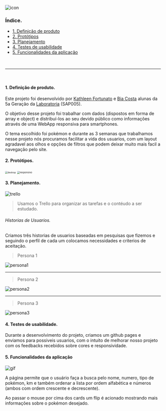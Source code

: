 

![icon](https://image.flaticon.com/icons/png/128/1033/1033032.png)

### Índice.

* [1. Definição de produto](#definicaoproduto)
* [2. Protótipos](#prototipos)
* [3. Planejamento](#planejamento)
* [4. Testes de usabilidade](#testesusabilidade)
* [5. Funcionalidades da aplicação](#funcionalidadesaplicacao)

&nbsp;

---

&nbsp;

#### 1. Definição de produto. <a name="definicaoproduto"></a>

Este projeto foi desenvolvido por [Kathleen Fortunato](https://github.com/Fortunatok) e [Bia Costa](https://github.com/biacostadev) alunas da 5a Geração da [Laboratoria](https://github.com/Laboratoria) (SAP005).

O objetivo desse projeto foi trabalhar com dados (dispostos em forma de array e object) e distribuí-los ao seu devido público como informações através de uma WebApp responsiva para smartphones. 

O tema escolhido foi pokémon e durante as 3 semanas que trabalhamos nesse projeto nós procuramos facilitar a vida dos usuarios, com um layout agradavel aos olhos e opções de filtros que podem deixar muito mais facil a navegação pelo site.

#### 2. Protótipos. <a name="prototipos"></a>

<img src="img-readme/desktop.jpeg" alt="desktop" style="zoom:50%;" />

<img src="img-readme/responsivo.jpeg" alt="responsivo" style="zoom:55%;" />

#### 3. Planejamento. <a name="planejamento"></a>

<img src="img-readme/trello.png" alt="trello" />

> Usamos o Trello para organizar as tarefas e o contéudo a ser estudado.

###### Historias de Usuarios.

Criamos três historias de usuarios baseadas em pesquisas que fizemos e seguindo o perfil de cada um colocamos necessidades e criterios de aceitação.

> Persona 1

<img src="img-readme/persona1.png" alt="persona1" />

---

> Persona 2

<img src="img-readme/persona2.png" alt="persona2" />

---

> Persona 3

<img src="img-readme/persona3.png" alt="persona3" />

#### 4. Testes de usabilidade. <a name="testesusabilidade"></a>

Durante a desenvolvimento do projeto, criamos um github pages e enviamos para possiveis usuarios, com o intuito de melhorar nosso projeto com os feedbacks recebidos sobre cores e responsividade.

#### 5. Funcionalidades da aplicação <a name="funcionalidadesaplicacao"></a>

<img src="img-readme/pokepedia.gif" alt="gif" />

A página permite que o usuário faça a busca pelo nome, numero, tipo de pokémon, km e também ordenar a lista por ordem alfabética e números (ambos com ordem crescente e decrescente).

Ao passar o mouse por cima dos cards um flip é acionado mostrando mais informações sobre o pokémon desejado.
